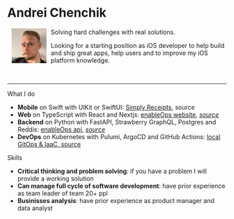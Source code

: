 # Andrei Chenchik
<img align="left" width=80 src="./images/andrei.jpg" style="margin: 0 10px" >
Solving hard challenges with real solutions.  

Looking for a starting position as iOS developer to help build and ship great apps, help users and to improve my iOS platform knowledge.

<br clear="all"/><hr/>

What I do
- **Mobile** on Swift with UIKit or SwiftUI: [Simply Receipts](https://chenchik.me/simply-receipts.html), source
- **Web** on TypeScript with React and Nextjs: [enableOps website](https://enableops.io), [*source*](https://github.com/enableops/enableops.github.io/tree/main/src/components)
- **Backend** on Python with FastAPI, Strawberry GraphQL, Postgres and Reddis: [enableOps api](), [*source*](https://github.com/enableops/api-service)
- **DevOps** on Kubernetes with Pulumi, ArgoCD and GitHub Actions: [local GitOps & IaaC, source](https://github.com/AndreiChenchik/local-cluster)


Skills
- **Critical thinking and problem solving**: if you have a problem I will provide a working solution
- **Can manage full cycle of software development**: have prior experience as team leader of team 20+ ppl
- **Businisses analysis**: have prior experience as product manager and data analyst